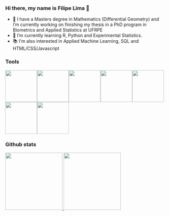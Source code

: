 ### Hi there, my name is Filipe Lima 👋


- 🔭 I have a Masters degree in Mathematics (Differential Geometry) and I’m currently working on finishing my thesis in a PhD program in Biometrics and Applied Statistics at UFRPE
- 🌱 I’m currently learning R, Python and Experimental Statistics.
- 📚 I'm also interested in Applied Machine Learning, SQL and HTML/CSS/Javascript


### Tools

<img src="https://cdn.jsdelivr.net/gh/devicons/devicon/icons/arduino/arduino-original-wordmark.svg" width="100" height="100" /><img src="https://cdn.jsdelivr.net/gh/devicons/devicon/icons/github/github-original.svg" width="100" height="100" /><img src="https://cdn.jsdelivr.net/gh/devicons/devicon/icons/moodle/moodle-plain.svg" width="100" height="100" /><img src="https://cdn.jsdelivr.net/gh/devicons/devicon/icons/python/python-original.svg" width="100" height="100" /><img src="https://cdn.jsdelivr.net/gh/devicons/devicon/icons/r/r-original.svg" width="100" height="100" /><img src="https://cdn.jsdelivr.net/gh/devicons/devicon/icons/pandas/pandas-original-wordmark.svg" width="100" height="100" /><img src="https://cdn.jsdelivr.net/gh/devicons/devicon/icons/rstudio/rstudio-original.svg" width="100" height="100" />


### Github stats

<div>
<a href="https://github.com/seu-usuário-aqui">
<img height="180em" src="https://github-readme-stats.vercel.app/api/top-langs/?username=FilipeLima&layout=compact&langs_count=7&theme=dracula"/>
<img height="180em" src="https://github-readme-stats.vercel.app/api?username=FilipeLima&show_icons=true&theme=dracula&include_all_commits=true&count_private=true"/>
</div>


<!--
**FilipeLima/FilipeLima** is a ✨ _special_ ✨ repository because its `README.md` (this file) appears on your GitHub profile.

Here are some ideas to get you started:

- 🔭 I’m currently working on ...
- 🌱 I’m currently learning ...
- 👯 I’m looking to collaborate on ...
- 🤔 I’m looking for help with ...
- 💬 Ask me about ...
- 📫 How to reach me: ...
- 😄 Pronouns: ...
- ⚡ Fun fact: ...
-->

